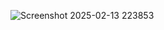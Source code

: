 ![Screenshot 2025-02-13 223853](https://github.com/user-attachments/assets/a3d60c13-7b0e-4735-81d2-2a241ceb6e7c)
